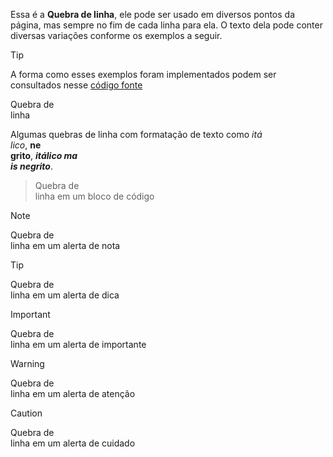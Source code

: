 Essa é a **Quebra de linha**, ele pode ser usado em diversos pontos da página, mas sempre no fim de cada linha para ela. O texto dela pode conter diversas variações conforme os exemplos a seguir.

>[!TIP]
>A forma como esses exemplos foram implementados podem ser consultados nesse [código fonte](https://github.com/eportella/markdown-to-html-builder/tree/main/br/README.md)


Quebra de\
linha

Algumas quebras de linha com formatação de texto como *itá*\
*lico*, **ne**\
**grito**, ***itálico ma***\
***is negrito***.

>Quebra de\
>linha em um bloco de código

>[!NOTE]
>Quebra de\
>linha em um alerta de nota

>[!TIP]
>Quebra de\
>linha em um alerta de dica

>[!IMPORTANT]
>Quebra de\
>linha em um alerta de importante

>[!WARNING]
>Quebra de\
>linha em um alerta de atenção

>[!CAUTION]
>Quebra de\
>linha em um alerta de cuidado

